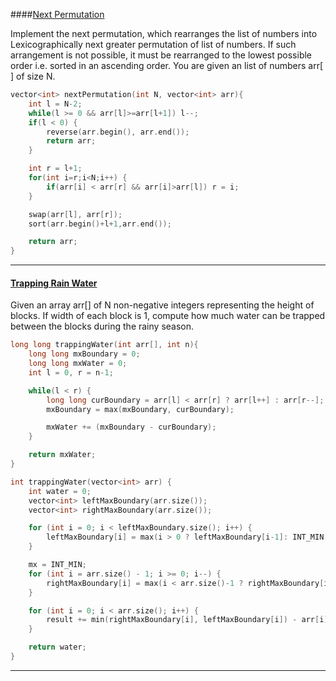 ####[Next Permutation](https://practice.geeksforgeeks.org/problems/next-permutation5226/1)

Implement the next permutation, which rearranges the list of numbers into Lexicographically next greater permutation of list of numbers. If such arrangement is not possible, it must be rearranged to the lowest possible order i.e. sorted in an ascending order. You are given an list of numbers arr[ ] of size N.

```cpp
vector<int> nextPermutation(int N, vector<int> arr){
    int l = N-2;
    while(l >= 0 && arr[l]>=arr[l+1]) l--;
    if(l < 0) {
        reverse(arr.begin(), arr.end());
        return arr;
    }

    int r = l+1;
    for(int i=r;i<N;i++) {
        if(arr[i] < arr[r] && arr[i]>arr[l]) r = i;
    }

    swap(arr[l], arr[r]);
    sort(arr.begin()+l+1,arr.end());

    return arr;
}
```

---

#### [Trapping Rain Water ](https://practice.geeksforgeeks.org/problems/trapping-rain-water-1587115621/1)

Given an array arr[] of N non-negative integers representing the height of blocks. If width of each block is 1, compute how much water can be trapped between the blocks during the rainy season.

```cpp
long long trappingWater(int arr[], int n){
    long long mxBoundary = 0;
    long long mxWater = 0;
    int l = 0, r = n-1;

    while(l < r) {
        long long curBoundary = arr[l] < arr[r] ? arr[l++] : arr[r--];
        mxBoundary = max(mxBoundary, curBoundary);

        mxWater += (mxBoundary - curBoundary);
    }

    return mxWater;
}
```

```cpp
int trappingWater(vector<int> arr) {
    int water = 0;
    vector<int> leftMaxBoundary(arr.size());
    vector<int> rightMaxBoundary(arr.size());

    for (int i = 0; i < leftMaxBoundary.size(); i++) {
        leftMaxBoundary[i] = max(i > 0 ? leftMaxBoundary[i-1]: INT_MIN, arr[i]);
    }

    mx = INT_MIN;
    for (int i = arr.size() - 1; i >= 0; i--) {
        rightMaxBoundary[i] = max(i < arr.size()-1 ? rightMaxBoundary[i+1] : INT_MIN, arr[i]);
    }

    for (int i = 0; i < arr.size(); i++) {
        result += min(rightMaxBoundary[i], leftMaxBoundary[i]) - arr[i];
    }

    return water;
}
```

---
